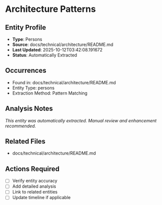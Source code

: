 # Architecture Patterns

## Entity Profile
- **Type**: Persons
- **Source**: docs/technical/architecture/README.md
- **Last Updated**: 2025-10-12T03:42:08.191672
- **Status**: Automatically Extracted

## Occurrences
- Found in: docs/technical/architecture/README.md
- Entity Type: persons
- Extraction Method: Pattern Matching

## Analysis Notes
*This entity was automatically extracted. Manual review and enhancement recommended.*

## Related Files
- docs/technical/architecture/README.md

## Actions Required
- [ ] Verify entity accuracy
- [ ] Add detailed analysis
- [ ] Link to related entities
- [ ] Update timeline if applicable
